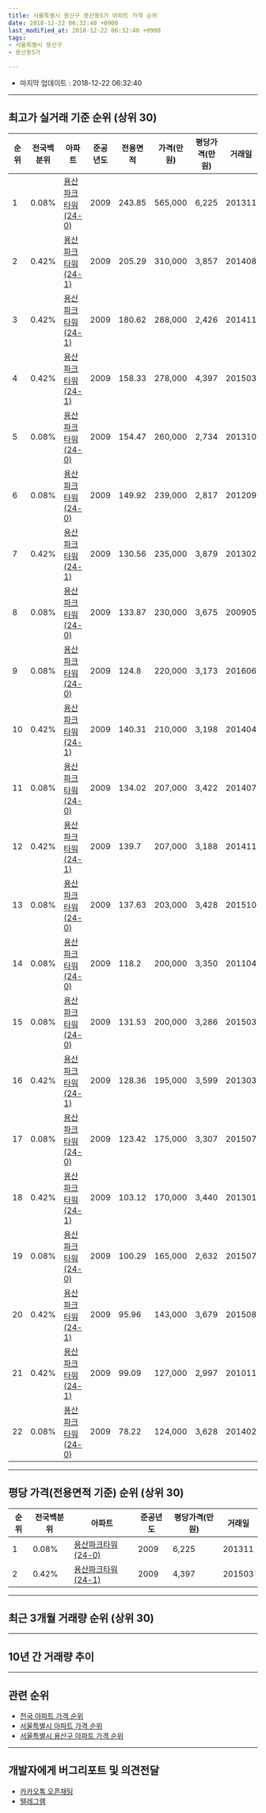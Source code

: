 ```yaml
---
title: 서울특별시 용산구 용산동5가 아파트 가격 순위
date: 2018-12-22 06:32:40 +0900
last_modified_at: 2018-12-22 06:32:40 +0900
tags:
- 서울특별시 용산구
- 용산동5가

---
```


* 마지막 업데이트 : 2018-12-22 06:32:40

---

## 최고가 실거래 기준 순위 (상위 30)


|순위|전국백분위|아파트|준공년도|전용면적|가격(만원)|평당가격(만원)|거래일|
|---|---|---|---|---|---|---|---|
|1|0.08%|[용산파크타워(24-0)](https://search.naver.com/search.naver?query=%EC%84%9C%EC%9A%B8%ED%8A%B9%EB%B3%84%EC%8B%9C+%EC%9A%A9%EC%82%B0%EA%B5%AC+%EC%9A%A9%EC%82%B0%EB%8F%995%EA%B0%80+%EC%9A%A9%EC%82%B0%ED%8C%8C%ED%81%AC%ED%83%80%EC%9B%8C%2824-0%29)|2009|243.85|565,000|6,225|201311|
|2|0.42%|[용산파크타워(24-1)](https://search.naver.com/search.naver?query=%EC%84%9C%EC%9A%B8%ED%8A%B9%EB%B3%84%EC%8B%9C+%EC%9A%A9%EC%82%B0%EA%B5%AC+%EC%9A%A9%EC%82%B0%EB%8F%995%EA%B0%80+%EC%9A%A9%EC%82%B0%ED%8C%8C%ED%81%AC%ED%83%80%EC%9B%8C%2824-1%29)|2009|205.29|310,000|3,857|201408|
|3|0.42%|[용산파크타워(24-1)](https://search.naver.com/search.naver?query=%EC%84%9C%EC%9A%B8%ED%8A%B9%EB%B3%84%EC%8B%9C+%EC%9A%A9%EC%82%B0%EA%B5%AC+%EC%9A%A9%EC%82%B0%EB%8F%995%EA%B0%80+%EC%9A%A9%EC%82%B0%ED%8C%8C%ED%81%AC%ED%83%80%EC%9B%8C%2824-1%29)|2009|180.62|288,000|2,426|201411|
|4|0.42%|[용산파크타워(24-1)](https://search.naver.com/search.naver?query=%EC%84%9C%EC%9A%B8%ED%8A%B9%EB%B3%84%EC%8B%9C+%EC%9A%A9%EC%82%B0%EA%B5%AC+%EC%9A%A9%EC%82%B0%EB%8F%995%EA%B0%80+%EC%9A%A9%EC%82%B0%ED%8C%8C%ED%81%AC%ED%83%80%EC%9B%8C%2824-1%29)|2009|158.33|278,000|4,397|201503|
|5|0.08%|[용산파크타워(24-0)](https://search.naver.com/search.naver?query=%EC%84%9C%EC%9A%B8%ED%8A%B9%EB%B3%84%EC%8B%9C+%EC%9A%A9%EC%82%B0%EA%B5%AC+%EC%9A%A9%EC%82%B0%EB%8F%995%EA%B0%80+%EC%9A%A9%EC%82%B0%ED%8C%8C%ED%81%AC%ED%83%80%EC%9B%8C%2824-0%29)|2009|154.47|260,000|2,734|201310|
|6|0.08%|[용산파크타워(24-0)](https://search.naver.com/search.naver?query=%EC%84%9C%EC%9A%B8%ED%8A%B9%EB%B3%84%EC%8B%9C+%EC%9A%A9%EC%82%B0%EA%B5%AC+%EC%9A%A9%EC%82%B0%EB%8F%995%EA%B0%80+%EC%9A%A9%EC%82%B0%ED%8C%8C%ED%81%AC%ED%83%80%EC%9B%8C%2824-0%29)|2009|149.92|239,000|2,817|201209|
|7|0.42%|[용산파크타워(24-1)](https://search.naver.com/search.naver?query=%EC%84%9C%EC%9A%B8%ED%8A%B9%EB%B3%84%EC%8B%9C+%EC%9A%A9%EC%82%B0%EA%B5%AC+%EC%9A%A9%EC%82%B0%EB%8F%995%EA%B0%80+%EC%9A%A9%EC%82%B0%ED%8C%8C%ED%81%AC%ED%83%80%EC%9B%8C%2824-1%29)|2009|130.56|235,000|3,879|201302|
|8|0.08%|[용산파크타워(24-0)](https://search.naver.com/search.naver?query=%EC%84%9C%EC%9A%B8%ED%8A%B9%EB%B3%84%EC%8B%9C+%EC%9A%A9%EC%82%B0%EA%B5%AC+%EC%9A%A9%EC%82%B0%EB%8F%995%EA%B0%80+%EC%9A%A9%EC%82%B0%ED%8C%8C%ED%81%AC%ED%83%80%EC%9B%8C%2824-0%29)|2009|133.87|230,000|3,675|200905|
|9|0.08%|[용산파크타워(24-0)](https://search.naver.com/search.naver?query=%EC%84%9C%EC%9A%B8%ED%8A%B9%EB%B3%84%EC%8B%9C+%EC%9A%A9%EC%82%B0%EA%B5%AC+%EC%9A%A9%EC%82%B0%EB%8F%995%EA%B0%80+%EC%9A%A9%EC%82%B0%ED%8C%8C%ED%81%AC%ED%83%80%EC%9B%8C%2824-0%29)|2009|124.8|220,000|3,173|201606|
|10|0.42%|[용산파크타워(24-1)](https://search.naver.com/search.naver?query=%EC%84%9C%EC%9A%B8%ED%8A%B9%EB%B3%84%EC%8B%9C+%EC%9A%A9%EC%82%B0%EA%B5%AC+%EC%9A%A9%EC%82%B0%EB%8F%995%EA%B0%80+%EC%9A%A9%EC%82%B0%ED%8C%8C%ED%81%AC%ED%83%80%EC%9B%8C%2824-1%29)|2009|140.31|210,000|3,198|201404|
|11|0.08%|[용산파크타워(24-0)](https://search.naver.com/search.naver?query=%EC%84%9C%EC%9A%B8%ED%8A%B9%EB%B3%84%EC%8B%9C+%EC%9A%A9%EC%82%B0%EA%B5%AC+%EC%9A%A9%EC%82%B0%EB%8F%995%EA%B0%80+%EC%9A%A9%EC%82%B0%ED%8C%8C%ED%81%AC%ED%83%80%EC%9B%8C%2824-0%29)|2009|134.02|207,000|3,422|201407|
|12|0.42%|[용산파크타워(24-1)](https://search.naver.com/search.naver?query=%EC%84%9C%EC%9A%B8%ED%8A%B9%EB%B3%84%EC%8B%9C+%EC%9A%A9%EC%82%B0%EA%B5%AC+%EC%9A%A9%EC%82%B0%EB%8F%995%EA%B0%80+%EC%9A%A9%EC%82%B0%ED%8C%8C%ED%81%AC%ED%83%80%EC%9B%8C%2824-1%29)|2009|139.7|207,000|3,188|201411|
|13|0.08%|[용산파크타워(24-0)](https://search.naver.com/search.naver?query=%EC%84%9C%EC%9A%B8%ED%8A%B9%EB%B3%84%EC%8B%9C+%EC%9A%A9%EC%82%B0%EA%B5%AC+%EC%9A%A9%EC%82%B0%EB%8F%995%EA%B0%80+%EC%9A%A9%EC%82%B0%ED%8C%8C%ED%81%AC%ED%83%80%EC%9B%8C%2824-0%29)|2009|137.63|203,000|3,428|201510|
|14|0.08%|[용산파크타워(24-0)](https://search.naver.com/search.naver?query=%EC%84%9C%EC%9A%B8%ED%8A%B9%EB%B3%84%EC%8B%9C+%EC%9A%A9%EC%82%B0%EA%B5%AC+%EC%9A%A9%EC%82%B0%EB%8F%995%EA%B0%80+%EC%9A%A9%EC%82%B0%ED%8C%8C%ED%81%AC%ED%83%80%EC%9B%8C%2824-0%29)|2009|118.2|200,000|3,350|201104|
|15|0.08%|[용산파크타워(24-0)](https://search.naver.com/search.naver?query=%EC%84%9C%EC%9A%B8%ED%8A%B9%EB%B3%84%EC%8B%9C+%EC%9A%A9%EC%82%B0%EA%B5%AC+%EC%9A%A9%EC%82%B0%EB%8F%995%EA%B0%80+%EC%9A%A9%EC%82%B0%ED%8C%8C%ED%81%AC%ED%83%80%EC%9B%8C%2824-0%29)|2009|131.53|200,000|3,286|201503|
|16|0.42%|[용산파크타워(24-1)](https://search.naver.com/search.naver?query=%EC%84%9C%EC%9A%B8%ED%8A%B9%EB%B3%84%EC%8B%9C+%EC%9A%A9%EC%82%B0%EA%B5%AC+%EC%9A%A9%EC%82%B0%EB%8F%995%EA%B0%80+%EC%9A%A9%EC%82%B0%ED%8C%8C%ED%81%AC%ED%83%80%EC%9B%8C%2824-1%29)|2009|128.36|195,000|3,599|201303|
|17|0.08%|[용산파크타워(24-0)](https://search.naver.com/search.naver?query=%EC%84%9C%EC%9A%B8%ED%8A%B9%EB%B3%84%EC%8B%9C+%EC%9A%A9%EC%82%B0%EA%B5%AC+%EC%9A%A9%EC%82%B0%EB%8F%995%EA%B0%80+%EC%9A%A9%EC%82%B0%ED%8C%8C%ED%81%AC%ED%83%80%EC%9B%8C%2824-0%29)|2009|123.42|175,000|3,307|201507|
|18|0.42%|[용산파크타워(24-1)](https://search.naver.com/search.naver?query=%EC%84%9C%EC%9A%B8%ED%8A%B9%EB%B3%84%EC%8B%9C+%EC%9A%A9%EC%82%B0%EA%B5%AC+%EC%9A%A9%EC%82%B0%EB%8F%995%EA%B0%80+%EC%9A%A9%EC%82%B0%ED%8C%8C%ED%81%AC%ED%83%80%EC%9B%8C%2824-1%29)|2009|103.12|170,000|3,440|201301|
|19|0.08%|[용산파크타워(24-0)](https://search.naver.com/search.naver?query=%EC%84%9C%EC%9A%B8%ED%8A%B9%EB%B3%84%EC%8B%9C+%EC%9A%A9%EC%82%B0%EA%B5%AC+%EC%9A%A9%EC%82%B0%EB%8F%995%EA%B0%80+%EC%9A%A9%EC%82%B0%ED%8C%8C%ED%81%AC%ED%83%80%EC%9B%8C%2824-0%29)|2009|100.29|165,000|2,632|201507|
|20|0.42%|[용산파크타워(24-1)](https://search.naver.com/search.naver?query=%EC%84%9C%EC%9A%B8%ED%8A%B9%EB%B3%84%EC%8B%9C+%EC%9A%A9%EC%82%B0%EA%B5%AC+%EC%9A%A9%EC%82%B0%EB%8F%995%EA%B0%80+%EC%9A%A9%EC%82%B0%ED%8C%8C%ED%81%AC%ED%83%80%EC%9B%8C%2824-1%29)|2009|95.96|143,000|3,679|201508|
|21|0.42%|[용산파크타워(24-1)](https://search.naver.com/search.naver?query=%EC%84%9C%EC%9A%B8%ED%8A%B9%EB%B3%84%EC%8B%9C+%EC%9A%A9%EC%82%B0%EA%B5%AC+%EC%9A%A9%EC%82%B0%EB%8F%995%EA%B0%80+%EC%9A%A9%EC%82%B0%ED%8C%8C%ED%81%AC%ED%83%80%EC%9B%8C%2824-1%29)|2009|99.09|127,000|2,997|201011|
|22|0.08%|[용산파크타워(24-0)](https://search.naver.com/search.naver?query=%EC%84%9C%EC%9A%B8%ED%8A%B9%EB%B3%84%EC%8B%9C+%EC%9A%A9%EC%82%B0%EA%B5%AC+%EC%9A%A9%EC%82%B0%EB%8F%995%EA%B0%80+%EC%9A%A9%EC%82%B0%ED%8C%8C%ED%81%AC%ED%83%80%EC%9B%8C%2824-0%29)|2009|78.22|124,000|3,628|201402|


---

## 평당 가격(전용면적 기준) 순위 (상위 30)


|순위|전국백분위|아파트|준공년도|평당가격(만원)|거래일|
|---|---|---|---|---|---|
|1|0.08%|[용산파크타워(24-0)](https://search.naver.com/search.naver?query=%EC%84%9C%EC%9A%B8%ED%8A%B9%EB%B3%84%EC%8B%9C+%EC%9A%A9%EC%82%B0%EA%B5%AC+%EC%9A%A9%EC%82%B0%EB%8F%995%EA%B0%80+%EC%9A%A9%EC%82%B0%ED%8C%8C%ED%81%AC%ED%83%80%EC%9B%8C%2824-0%29)|2009|6,225|201311|
|2|0.42%|[용산파크타워(24-1)](https://search.naver.com/search.naver?query=%EC%84%9C%EC%9A%B8%ED%8A%B9%EB%B3%84%EC%8B%9C+%EC%9A%A9%EC%82%B0%EA%B5%AC+%EC%9A%A9%EC%82%B0%EB%8F%995%EA%B0%80+%EC%9A%A9%EC%82%B0%ED%8C%8C%ED%81%AC%ED%83%80%EC%9B%8C%2824-1%29)|2009|4,397|201503|


---

## 최근 3개월 거래량 순위 (상위 30)


<div style="width:100%;">
    <canvas id="deal_count_ranking" height="250"></canvas>
</div>


<script>
new Chart(document.getElementById("deal_count_ranking"), {
    type: 'horizontalBar',
    data: {
        labels: ['용산파크타워(24-1)'],
        datasets: [{
            label: '실거래 수',
            data: [2],
            borderColor: "rgba(255, 0, 128, 1)",
            backgroundColor: "rgba(255, 0, 128, 0.5)",
            fill: false,
        }]
    },
    options: {
        responsive: true,
        title: {
            display: true,
            text: '최근 3개월 거래량 순위'
        },
        tooltips: {
            mode: 'index',
            intersect: false,
            callbacks: {
                title: function(tooltipItems, data) {
                    return "실거래 수:";
                },
                label: function(tooltipItem, data) {
                    return data.labels[tooltipItem.index] + ": " + tooltipItem.xLabel;
                }
            }
        },
        hover: {
            mode: 'nearest',
            intersect: true
        },
        scales: {
            xAxes: [{
                display: true,
                scaleLabel: {
                    display: true,
                    labelString: '실거래 수'
                },
                ticks: {
                    suggestedMin: 0,
                }
            }],
            yAxes: [{
                display: true,
                ticks: {
                    autoSkip: false,
                    callback: function(value, index, values) {
                        if (value.length > 15)
                            return value.substr(0, 13) + "...";
                        else
                            return value;
                    }
                },
                scaleLabel: {
                    display: false,
                }
            }]
        }
    }
});

</script>


---

## 10년 간 거래량 추이


<div style="width:100%;">
    <canvas id="deal_progress" height="250"></canvas>
</div>

<script>
new Chart(document.getElementById("deal_progress"), {
    type: 'line',
    data: {
        labels: ['200812','200901','200902','200903','200904','200905','200906','200907','200908','200909','200910','200911','200912','201001','201002','201003','201004','201005','201006','201007','201008','201009','201010','201011','201012','201101','201102','201103','201104','201105','201106','201107','201108','201109','201110','201111','201112','201201','201202','201203','201204','201205','201206','201207','201208','201209','201210','201211','201212','201301','201302','201303','201304','201305','201306','201307','201308','201309','201310','201311','201312','201401','201402','201403','201404','201405','201406','201407','201408','201409','201410','201411','201412','201501','201502','201503','201504','201505','201506','201507','201508','201509','201510','201511','201512','201601','201602','201603','201604','201605','201606','201607','201608','201609','201610','201611','201612','201701','201702','201703','201704','201705','201706','201707','201708','201709','201710','201711','201712','201801','201802','201803','201804','201805','201806','201807','201808','201809','201810','201811','201812'],
        datasets: [{
            label: '실거래 수',
            pointRadius: 1,
            data: [0, 0, 0, 0, 0, 7, 4, 2, 3, 2, 0, 0, 2, 2, 0, 0, 0, 0, 1, 1, 0, 0, 0, 2, 0, 0, 0, 0, 2, 0, 0, 0, 1, 0, 0, 0, 1, 1, 0, 1, 0, 0, 0, 1, 1, 3, 0, 2, 1, 1, 3, 2, 1, 3, 1, 0, 0, 0, 2, 2, 0, 1, 2, 1, 1, 1, 0, 1, 1, 1, 0, 3, 1, 3, 2, 4, 1, 2, 2, 4, 5, 1, 8, 1, 1, 0, 3, 3, 5, 6, 6, 5, 7, 6, 8, 0, 3, 0, 1, 2, 4, 5, 9, 17, 1, 0, 1, 2, 8, 30, 3, 8, 2, 4, 2, 7, 12, 1, 1, 1, 0],
            borderColor: "rgba(255, 201, 14, 1)",
            backgroundColor: "rgba(255, 201, 14, 0.5)",
            fill: true,
        }]
    },
    options: {
        responsive: true,
        title: {
            display: true,
            text: '10년간 거래량 추이'
        },
        tooltips: {
            mode: 'index',
            intersect: false,
        },
        hover: {
            mode: 'nearest',
            intersect: true
        },
        scales: {
            xAxes: [{
                display: true,
                scaleLabel: {
                    display: true,
                    labelString: '년/월'
                }
            }],
            yAxes: [{
                display: true,
                ticks: {
                    suggestedMin: 0,
                },
                scaleLabel: {
                    display: true,
                    labelString: '실거래 수'
                }
            }]
        }
    }
});

</script>


---

## 관련 순위

- [전국 아파트 가격 순위](https://inasie.github.io/apt-ranking/전국)
- [서울특별시 아파트 가격 순위](https://inasie.github.io/apt-ranking/서울특별시)
- [서울특별시 용산구 아파트 가격 순위](https://inasie.github.io/apt-ranking/서울특별시-용산구)


---

## 개발자에게 버그리포트 및 의견전달

- [카카오톡 오픈채팅](https://open.kakao.com/o/gLJUAP4)
- [텔레그램](https://t.me/inasie)

